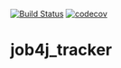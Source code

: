 [![Build Status](https://travis-ci.com/stanovov/job4j_tracker.svg?branch=master)](https://travis-ci.com/stanovov/job4j_tracker)
[![codecov](https://codecov.io/gh/stanovov/job4j_tracker/branch/master/graph/badge.svg)](https://codecov.io/gh/stanovov/job4j_tracker)

# job4j_tracker